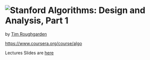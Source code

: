 ![Stanford](https://coursera-university-assets.s3.amazonaws.com/21/9a0294e2bf773901afbfcb5ef47d97/Stanford_Coursera-200x48_RedText_BG.png)
Algorithms: Design and Analysis, Part 1
=================

by [Tim Roughgarden](https://www.coursera.org/instructor/~214)

https://www.coursera.org/course/algo

Lectures Slides are [here](https://github.com/ladamalina/coursera-algo-slides)
